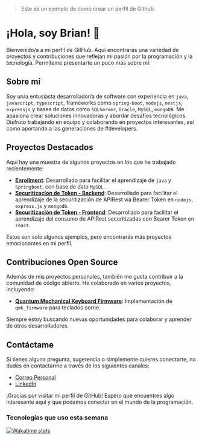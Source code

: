 > Este es un ejemplo de como crear un perfil de Github.

# ¡Hola, soy Brian! 👋

Bienvenido/a a mi perfil de GitHub. Aquí encontrarás una variedad de proyectos y contribuciones que reflejan mi pasión por la programación y la tecnología. Permíteme presentarte un poco más sobre mí:

## Sobre mí

Soy un/a entusiasta desarrollador/a de software con experiencia en `java`, `javascript`, `typescript`, frameworks como `spring-boot`, `nodejs`, `nestjs`, `expressjs` y bases de datos como `SQLServer`, `Oracle`, `MySQL`, `mongoDB`. Me apasiona crear soluciones innovadoras y abordar desafíos tecnológicos. Disfruto trabajando en equipo y colaborando en proyectos interesantes, así como aportando  a las generaciones de #developers.

## Proyectos Destacados

Aquí hay una muestra de algunos proyectos en los que he trabajado recientemente:

- **[Enrollment](https://github.com/bguzmanm/enrollment0018)**: Desarrollado para facilitar el aprendizaje de `java` y `Springboot`, con base de dato `MySQL` .
- **[Securitizacíon de Token - Backend](https://github.com/bguzmanm/udd-back-2101)**: Desarrollado para facilitar el aprendizaje de la securitización de APIRest vía Bearer Token en `nodejs`, `express.js` y `mongodb`.
- **[Securitización de Token - Frontend](https://github.com/bguzmanm/udd-front-2101)**: Desarrollado para facilitar el aprendizaje del consumo de APIRest securitizadas con Bearer Token en `react`.

Estos son solo algunos ejemplos, pero encontrarás más proyectos emocionantes en mi perfil.

## Contribuciones Open Source

Además de mis proyectos personales, también me gusta contribuir a la comunidad de código abierto. He colaborado en varios proyectos, incluyendo:

- **[Quantum Mechanical Keyboard Firmware](https://github.com/bguzmanm/qmk_firmware)**: Implementación de `qmk_firmware` para teclados corne.

Siempre estoy buscando nuevas oportunidades para colaborar y aprender de otros desarrolladores.

## Contáctame

Si tienes alguna pregunta, sugerencia o simplemente quieres conectarte, no dudes en contactarme a través de los siguientes canales:

- [Correo Personal](b.guzman.m@me.com)
- [LinkedIn](https://www.linkedin.com/in/brianguzman/)

¡Gracias por visitar mi perfil de GitHub! Espero que encuentres algo interesante aquí y que podamos conectar en el mundo de la programación.

### Tecnologías que uso esta semana
[![Wakatime stats](https://github-readme-stats.vercel.app/api/wakatime?username=bguzmanm)](https://wakatime.com/@bguzmanm)
